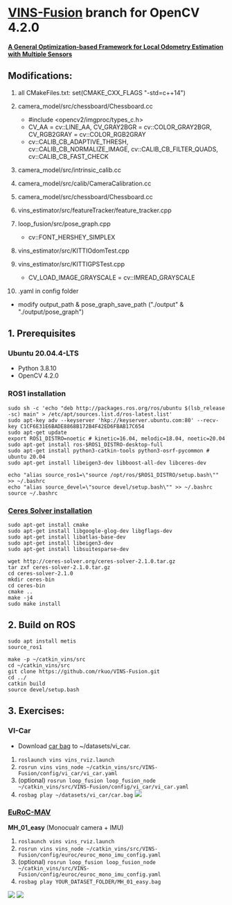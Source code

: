 # [VINS-Fusion](https://github.com/HKUST-Aerial-Robotics/VINS-Fusion) branch for OpenCV 4.2.0
**[A General Optimization-based Framework for Local Odometry Estimation with Multiple Sensors](https://arxiv.org/pdf/1901.03638.pdf)**

## Modifications:
1. all CMakeFiles.txt: set(CMAKE_CXX_FLAGS "-std=c++14")
2. camera_model/src/chessboard/Chessboard.cc
   - #include <opencv2/imgproc/types_c.h>
   - CV_AA = cv::LINE_AA, CV_GRAY2BGR = cv::COLOR_GRAY2BGR, CV_RGB2GRAY = cv::COLOR_RGB2GRAY
   - cv::CALIB_CB_ADAPTIVE_THRESH, cv::CALIB_CB_NORMALIZE_IMAGE, cv::CALIB_CB_FILTER_QUADS, cv::CALIB_CB_FAST_CHECK
3. camera_model/src/intrinsic_calib.cc
4. camera_model/src/calib/CameraCalibration.cc
5. camera_model/src/chessboard/Chessboard.cc
6. vins_estimator/src/featureTracker/feature_tracker.cpp
7. loop_fusion/src/pose_graph.cpp
   - cv::FONT_HERSHEY_SIMPLEX
8. vins_estimator/src/KITTIOdomTest.cpp
9. vins_estimator/src/KITTIGPSTest.cpp   
   - CV_LOAD_IMAGE_GRAYSCALE = cv::IMREAD_GRAYSCALE
   
10. .yaml in config folder
   - modify output_path & pose_graph_save_path ("./output" & "./output/pose_graph")

## 1. Prerequisites
### Ubuntu 20.04.4-LTS
* Python 3.8.10
* OpenCV 4.2.0

### ROS1 installation
```
sudo sh -c 'echo "deb http://packages.ros.org/ros/ubuntu $(lsb_release -sc) main" > /etc/apt/sources.list.d/ros-latest.list'
sudo apt-key adv --keyserver 'hkp://keyserver.ubuntu.com:80' --recv-key C1CF6E31E6BADE8868B172B4F42ED6FBAB17C654
sudo apt-get update
export ROS1_DISTRO=noetic # kinetic=16.04, melodic=18.04, noetic=20.04
sudo apt-get install ros-$ROS1_DISTRO-desktop-full
sudo apt-get install python3-catkin-tools python3-osrf-pycommon # ubuntu 20.04
sudo apt-get install libeigen3-dev libboost-all-dev libceres-dev
```
```
echo "alias source_ros1=\"source /opt/ros/$ROS1_DISTRO/setup.bash\"" >> ~/.bashrc
echo "alias source_devel=\"source devel/setup.bash\"" >> ~/.bashrc
source ~/.bashrc
```

### [Ceres Solver installation](http://ceres-solver.org/installation.html)
```
sudo apt-get install cmake 
sudo apt-get install libgoogle-glog-dev libgflags-dev
sudo apt-get install libatlas-base-dev
sudo apt-get install libeigen3-dev
sudo apt-get install libsuitesparse-dev
```
```
wget http://ceres-solver.org/ceres-solver-2.1.0.tar.gz
tar zxf ceres-solver-2.1.0.tar.gz
cd ceres-solver-2.1.0
mkdir ceres-bin
cd ceres-bin
cmake ..
make -j4
sudo make install
```
## 2. Build on ROS
```
sudo apt install metis
source_ros1
```
```
make -p ~/catkin_vins/src
cd ~/catkin_vins/src
git clone https://github.com/rkuo/VINS-Fusion.git
cd ../
catkin build
source devel/setup.bash
```

## 3. Exercises:
### VI-Car
* Download [car bag](https://drive.google.com/open?id=10t9H1u8pMGDOI6Q2w2uezEq5Ib-Z8tLz) to ~/datasets/vi_car.
1. `roslaunch vins vins_rviz.launch`
2. `rosrun vins vins_node ~/catkin_vins/src/VINS-Fusion/config/vi_car/vi_car.yaml`
3. (optional) `rosrun loop_fusion loop_fusion_node ~/catkin_vins/src/VINS-Fusion/config/vi_car/vi_car.yaml`
4. `rosbag play ~/datasets/vi_car/car.bag`
![](https://github.com/rkuo2000/Robotics/blob/gh-pages/images/VINS-Fusion_VI_Car.png?raw=true)

### [EuRoC-MAV](https://projects.asl.ethz.ch/datasets/doku.php?id=kmavvisualinertialdatasets)
**MH_01_easy** (Monocualr camera + IMU)
1. `roslaunch vins vins_rviz.launch`
2. `rosrun vins vins_node ~/catkin_vins/src/VINS-Fusion/config/euroc/euroc_mono_imu_config.yaml`
3. (optional) `rosrun loop_fusion loop_fusion_node ~/catkin_vins/src/VINS-Fusion/config/euroc/euroc_mono_imu_config.yaml`
4. `rosbag play YOUR_DATASET_FOLDER/MH_01_easy.bag`
  
![](https://github.com/rkuo2000/Robotics/blob/gh-pages/images/VINS-Fusion_MH_01_easy.png?raw=true)
![](https://github.com/rkuo2000/Robotics/blob/gh-pages/images/VINS-Fusion-EoRoC-MAV-MH_01_easy.gif?raw=true)

